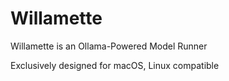 # Willamette
Willamette is an Ollama-Powered Model Runner

Exclusively designed for macOS, Linux compatible
